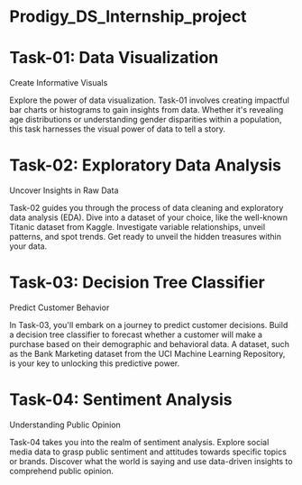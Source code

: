 # Prodigy_DS_Internship_project

# Task-01: Data Visualization
Create Informative Visuals

Explore the power of data visualization. Task-01 involves creating impactful bar charts or histograms to gain insights from data. Whether it's revealing age distributions or understanding gender disparities within a population, this task harnesses the visual power of data to tell a story.

# Task-02: Exploratory Data Analysis
Uncover Insights in Raw Data

Task-02 guides you through the process of data cleaning and exploratory data analysis (EDA). Dive into a dataset of your choice, like the well-known Titanic dataset from Kaggle. Investigate variable relationships, unveil patterns, and spot trends. Get ready to unveil the hidden treasures within your data.

# Task-03: Decision Tree Classifier
Predict Customer Behavior

In Task-03, you'll embark on a journey to predict customer decisions. Build a decision tree classifier to forecast whether a customer will make a purchase based on their demographic and behavioral data. A dataset, such as the Bank Marketing dataset from the UCI Machine Learning Repository, is your key to unlocking this predictive power.

# Task-04: Sentiment Analysis
Understanding Public Opinion

Task-04 takes you into the realm of sentiment analysis. Explore social media data to grasp public sentiment and attitudes towards specific topics or brands. Discover what the world is saying and use data-driven insights to comprehend public opinion.
